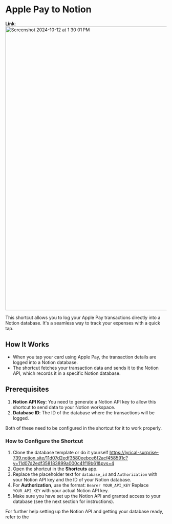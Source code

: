 # Apple Pay to Notion

**Link**: 
<img width="886" alt="Screenshot 2024-10-12 at 1 30 01 PM" src="https://github.com/user-attachments/assets/ffca6675-f426-46fc-9106-24b9aaf8b3b8">

This shortcut allows you to log your Apple Pay transactions directly into a Notion database. It's a seamless way to track your expenses with a quick tap.

## How It Works
- When you tap your card using Apple Pay, the transaction details are logged into a Notion database.
- The shortcut fetches your transaction data and sends it to the Notion API, which records it in a specific Notion database.

## Prerequisites

1. **Notion API Key**: You need to generate a Notion API key to allow this shortcut to send data to your Notion workspace.
2. **Database ID**: The ID of the database where the transactions will be logged.

Both of these need to be configured in the shortcut for it to work properly.

### How to Configure the Shortcut

1. Clone the database template or do it yourself https://lyrical-surprise-739.notion.site/11d07d2edf3580eebce6f2acf458591c?v=11d07d2edf358183899a000c41f19b61&pvs=4
3. Open the shortcut in the **Shortcuts** app.
4. Replace the placeholder text for `database_id` and `Authorization` with your Notion API key and the ID of your Notion database.
5. For **Authorization**, use the format: `Bearer YOUR_API_KEY` Replace `YOUR_API_KEY` with your actual Notion API key.
6. Make sure you have set up the Notion API and granted access to your database (see the next section for instructions).

For further help setting up the Notion API and getting your database ready, refer to the 



